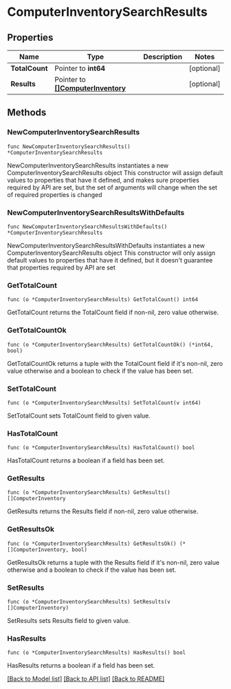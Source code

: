 # ComputerInventorySearchResults

## Properties

Name | Type | Description | Notes
------------ | ------------- | ------------- | -------------
**TotalCount** | Pointer to **int64** |  | [optional] 
**Results** | Pointer to [**[]ComputerInventory**](ComputerInventory.md) |  | [optional] 

## Methods

### NewComputerInventorySearchResults

`func NewComputerInventorySearchResults() *ComputerInventorySearchResults`

NewComputerInventorySearchResults instantiates a new ComputerInventorySearchResults object
This constructor will assign default values to properties that have it defined,
and makes sure properties required by API are set, but the set of arguments
will change when the set of required properties is changed

### NewComputerInventorySearchResultsWithDefaults

`func NewComputerInventorySearchResultsWithDefaults() *ComputerInventorySearchResults`

NewComputerInventorySearchResultsWithDefaults instantiates a new ComputerInventorySearchResults object
This constructor will only assign default values to properties that have it defined,
but it doesn't guarantee that properties required by API are set

### GetTotalCount

`func (o *ComputerInventorySearchResults) GetTotalCount() int64`

GetTotalCount returns the TotalCount field if non-nil, zero value otherwise.

### GetTotalCountOk

`func (o *ComputerInventorySearchResults) GetTotalCountOk() (*int64, bool)`

GetTotalCountOk returns a tuple with the TotalCount field if it's non-nil, zero value otherwise
and a boolean to check if the value has been set.

### SetTotalCount

`func (o *ComputerInventorySearchResults) SetTotalCount(v int64)`

SetTotalCount sets TotalCount field to given value.

### HasTotalCount

`func (o *ComputerInventorySearchResults) HasTotalCount() bool`

HasTotalCount returns a boolean if a field has been set.

### GetResults

`func (o *ComputerInventorySearchResults) GetResults() []ComputerInventory`

GetResults returns the Results field if non-nil, zero value otherwise.

### GetResultsOk

`func (o *ComputerInventorySearchResults) GetResultsOk() (*[]ComputerInventory, bool)`

GetResultsOk returns a tuple with the Results field if it's non-nil, zero value otherwise
and a boolean to check if the value has been set.

### SetResults

`func (o *ComputerInventorySearchResults) SetResults(v []ComputerInventory)`

SetResults sets Results field to given value.

### HasResults

`func (o *ComputerInventorySearchResults) HasResults() bool`

HasResults returns a boolean if a field has been set.


[[Back to Model list]](../README.md#documentation-for-models) [[Back to API list]](../README.md#documentation-for-api-endpoints) [[Back to README]](../README.md)


